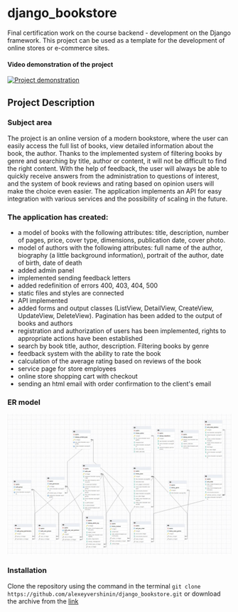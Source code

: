 # django_bookstore
Final certification work on the course backend - development on the Django framework. This project can be used as a template for the development of online stores or e-commerce sites.

#### Video demonstration of the project
[![Project demonstration](https://img.youtube.com/vi/Zs6u9dCyu4s/0.jpg)](https://www.youtube.com/watch?v=Zs6u9dCyu4s)

## Project Description

### Subject area
The project is an online version of a modern bookstore, where the user can easily access the full list of books, view detailed information about the book, the author. Thanks to the implemented system of filtering books by genre and searching by title, author or content, it will not be difficult to find the right content. With the help of feedback, the user will always be able to quickly receive answers from the administration to questions of interest, and the system of book reviews and rating based on opinion users will make the choice even easier. The application implements an API for easy integration with various services and the possibility of scaling in the future.

### The application has created:
- a model of books with the following attributes: title, description, number of pages, price, cover type, dimensions, publication date, cover photo.
- model of authors with the following attributes: full name of the author, biography (a little background information), portrait of the author, date of birth, date of death
- added admin panel
- implemented sending feedback letters
- added redefinition of errors 400, 403, 404, 500
- static files and styles are connected
- API implemented
- added forms and output classes (ListView, DetailView, CreateView, UpdateView, DeleteView). Pagination has been added to the output of books and authors
- registration and authorization of users has been implemented, rights to appropriate actions have been established
- search by book title, author, description. Filtering books by genre
- feedback system with the ability to rate the book
- calculation of the average rating based on reviews of the book
- service page for store employees
- online store shopping cart with checkout
- sending an html email with order confirmation to the client's email

### ER model

<img src="screenshots/ER.png">

### Installation

Clone the repository using the command in the terminal `git clone https://github.com/alexeyvershinin/django_bookstore.git` or download the archive from the [link](https://github.com/alexeyvershinin/django_bookstore/archive/refs/heads/main.zip)
